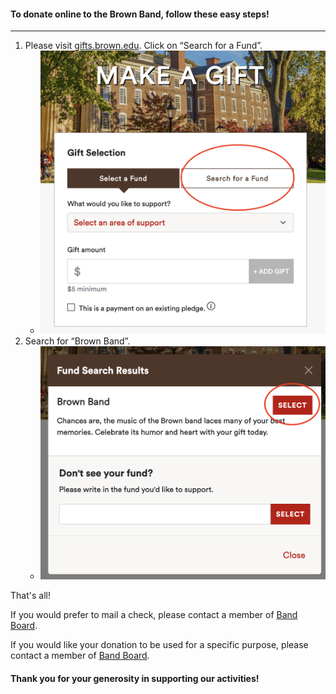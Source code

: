 #### To donate online to the Brown Band, follow these easy steps! 

<hr />

1. Please visit [gifts.brown.edu](https://gifts.brown.edu/). Click on “Search for a Fund”.
    - <img class="giving-image" src="/assets/images/giving/searchfund.png"/>
2. Search for “Brown Band”. 
    - <img class="giving-image" src="/assets/images/giving/searchband.png"/>

That's all! 

If you would prefer to mail a check, please contact a member of [Band Board](/leadership/#band-board).

If you would like your donation to be used for a specific purpose, please contact a member of [Band Board](/leadership/#band-board).

#### Thank you for your generosity in supporting our activities!
